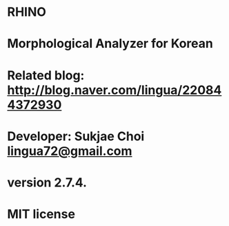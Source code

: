 # RHINO 
# Morphological Analyzer for Korean
# Related blog: http://blog.naver.com/lingua/220844372930
# Developer: Sukjae Choi <lingua72@gmail.com>
# version 2.7.4.
# MIT license
